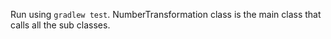 Run using `gradlew test`. NumberTransformation class is the main class 
that calls all the sub classes.